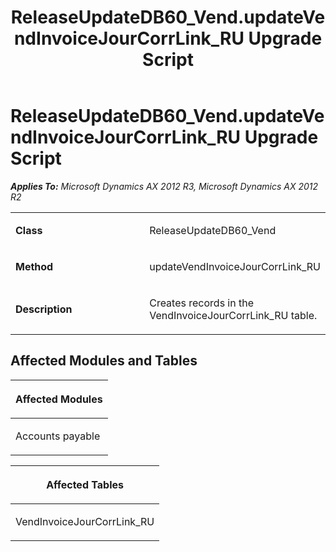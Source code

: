 ﻿---
title: ReleaseUpdateDB60_Vend.updateVendInvoiceJourCorrLink_RU Upgrade Script
TOCTitle: ReleaseUpdateDB60_Vend.updateVendInvoiceJourCorrLink_RU Upgrade Script
ms:assetid: 5c69d650-ecda-fb0c-15a3-416179d61082
ms:mtpsurl: https://msdn.microsoft.com/en-us/library/JJ736351(v=AX.60)
ms:contentKeyID: 49708525
ms.date: 05/18/2015
mtps_version: v=AX.60
---

# ReleaseUpdateDB60\_Vend.updateVendInvoiceJourCorrLink\_RU Upgrade Script 


_**Applies To:** Microsoft Dynamics AX 2012 R3, Microsoft Dynamics AX 2012 R2_

<table>
<colgroup>
<col style="width: 50%" />
<col style="width: 50%" />
</colgroup>
<tbody>
<tr class="odd">
<td><p><strong>Class</strong></p></td>
<td><p>ReleaseUpdateDB60_Vend</p></td>
</tr>
<tr class="even">
<td><p><strong>Method</strong></p></td>
<td><p>updateVendInvoiceJourCorrLink_RU</p></td>
</tr>
<tr class="odd">
<td><p><strong>Description</strong></p></td>
<td><p>Creates records in the VendInvoiceJourCorrLink_RU table.</p></td>
</tr>
</tbody>
</table>


## Affected Modules and Tables

<table>
<colgroup>
<col style="width: 100%" />
</colgroup>
<thead>
<tr class="header">
<th><p>Affected Modules</p></th>
</tr>
</thead>
<tbody>
<tr class="odd">
<td><p>Accounts payable</p></td>
</tr>
</tbody>
</table>


<table>
<colgroup>
<col style="width: 100%" />
</colgroup>
<thead>
<tr class="header">
<th><p>Affected Tables</p></th>
</tr>
</thead>
<tbody>
<tr class="odd">
<td><p>VendInvoiceJourCorrLink_RU</p></td>
</tr>
</tbody>
</table>

  


